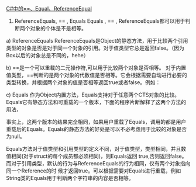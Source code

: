 [C#中的==、Equal、ReferenceEqual](http://www.cnblogs.com/zagelover/articles/2741409.html)


1. ReferenceEquals, == , Equals 
Equals , == , ReferenceEquals都可以用于判断两个对象的个体是不是相等。

a) ReferenceEquals 
ReferenceEquals是Object的静态方法，用于比较两个引用类型的对象是否是对于同一个对象的引用。对于值类型它总是返回false。（因为Box以后的对象总是不同的，hehe）

b) ==是一个可以重载的二元操作符,可以用于比较两个对象是否相等。 
对于内置值类型，==判断的是两个对象的代数值是否相等。它会根据需要自动进行必要的类型转换，并根据两个对象的值是否相等返回true或者false。例如：


c) Equals 作为Object内置方法，Equals支持对于任意两个CTS对象的比较。 
Equals它有静态方法和可重载的一个版本，下面的程序片断解释了这两个方法的用法，


事实上，这两个版本的结果完全相同，如果用户重载了Equals，调用的都是用户重载后的Equals。Equals的静态方法的好处是可以不必考虑用于比较的对象是否为null。

Equals方法对于值类型和引用类型的定义不同，对于值类型，类型相同，并且数值相同(对于struct的每个成员都必须相同)，则Equals返回 true,否则返回false。而对于引用类型，默认的行为与ReferenceEquals的行为相同，仅有两个对象指向同一个Reference的时 候才返回true。可以根据需要对Equals进行重载，例如String类的Equals用于判断两个字符串的内容是否相等。